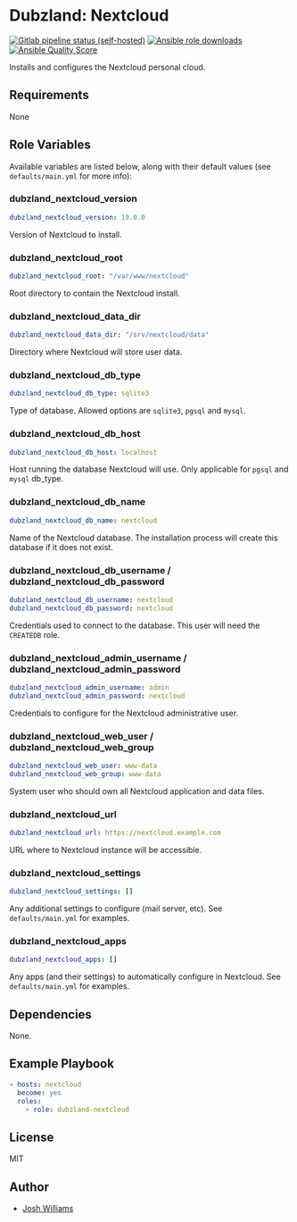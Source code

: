 # Dubzland: Nextcloud
[![Gitlab pipeline status (self-hosted)](https://img.shields.io/gitlab/pipeline/dubzland/ansible-role-nextcloud/main?gitlab_url=https%3A%2F%2Fgit.dubzland.net)](https://git.dubzland.net/dubzland/ansible-role-nextcloud/pipelines)
[![Ansible role downloads](https://img.shields.io/ansible/role/d/49600)](https://galaxy.ansible.com/dubzland/nextcloud)
[![Ansible Quality Score](https://img.shields.io/ansible/quality/49600)](https://galaxy.ansible.com/dubzland/nextcloud)

Installs and configures the Nextcloud personal cloud.

## Requirements

None

## Role Variables

Available variables are listed below, along with their default values (see
    `defaults/main.yml` for more info):

### dubzland_nextcloud_version

```yaml
dubzland_nextcloud_version: 19.0.0
```

Version of Nextcloud to install.

### dubzland_nextcloud_root

```yaml
dubzland_nextcloud_root: "/var/www/nextcloud"
```

Root directory to contain the Nextcloud install.

### dubzland_nextcloud_data_dir

```yaml
dubzland_nextcloud_data_dir: "/srv/nextcloud/data"
```

Directory where Nextcloud will store user data.

### dubzland_nextcloud_db_type

```yaml
dubzland_nextcloud_db_type: sqlite3
```

Type of database.  Allowed options are `sqlite3`, `pgsql` and `mysql`.

### dubzland_nextcloud_db_host

```yaml
dubzland_nextcloud_db_host: localhost
```

Host running the database Nextcloud will use.  Only applicable for `pgsql` and
`mysql` db_type.

### dubzland_nextcloud_db_name

```yaml
dubzland_nextcloud_db_name: nextcloud
```

Name of the Nextcloud database.  The installation process will create this database if it does not exist.

### dubzland_nextcloud_db_username / dubzland_nextcloud_db_password

```yaml
dubzland_nextcloud_db_username: nextcloud
dubzland_nextcloud_db_password: nextcloud
```

Credentials used to connect to the database.  This user will need the `CREATEDB` role.

### dubzland_nextcloud_admin_username / dubzland_nextcloud_admin_password

```yaml
dubzland_nextcloud_admin_username: admin
dubzland_nextcloud_admin_password: nextcloud
```

Credentials to configure for the Nextcloud administrative user.

### dubzland_nextcloud_web_user / dubzland_nextcloud_web_group

```yaml
dubzland_nextcloud_web_user: www-data
dubzland_nextcloud_web_group: www-data
```

System user who should own all Nextcloud application and data files.

### dubzland_nextcloud_url

```yaml
dubzland_nextcloud_url: https://nextcloud.example.com
```

URL where to Nextcloud instance will be accessible.


### dubzland_nextcloud_settings

```yaml
dubzland_nextcloud_settings: []
```

Any additional settings to configure (mail server, etc).  See
`defaults/main.yml` for examples.

### dubzland_nextcloud_apps

```yaml
dubzland_nextcloud_apps: []
```

Any apps (and their settings) to automatically configure in Nextcloud.  See
`defaults/main.yml` for examples.

## Dependencies

None.

## Example Playbook

```yaml
- hosts: nextcloud
  become: yes
  roles:
    - role: dubzland-nextcloud
```

## License

MIT

## Author

* [Josh Williams](https://codingprime.com)
